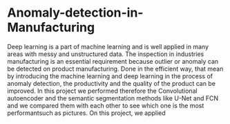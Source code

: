 # Anomaly-detection-in-Manufacturing
Deep learning is a part of machine learning and is well applied in many areas with messy and unstructured data. The inspection in industries manufacturing is an essential requirement because outlier or anomaly can be detected on product manufacturing. Done in the efficient way, that mean by introducing the machine learning and deep learning in the process of anomaly detection, the productivity and the quality of the product can be improved. In this project we performed therefore the Convolutional autoencoder and the semantic segmentation methods like U-Net and FCN and we compared them with each other to see which one is the most performantsuch as pictures. On this project, we applied 
